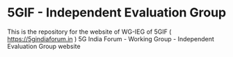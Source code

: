 # 5GIF - Independent Evaluation Group

This is the repository for the website of WG-IEG of 5GIF ( https://5gindiaforum.in )
5G India Forum - Working Group - Independent Evaluation Group website
